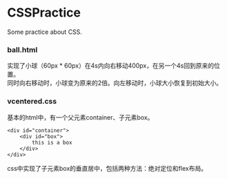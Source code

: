# CSSPractice
Some practice about CSS.

### ball.html 

实现了小球（60px * 60px）在4s内向右移动400px，在另一个4s回到原来的位置。  
同时向右移动时，小球变为原来的2倍。向左移动时，小球大小恢复到初始大小。

### vcentered.css  

基本的html中，有一个父元素container、子元素box。
```
<div id="container">
    <div id="box">
        this is a box
    </div>
</div>
```
css中实现了子元素box的垂直居中，包括两种方法：绝对定位和flex布局。

